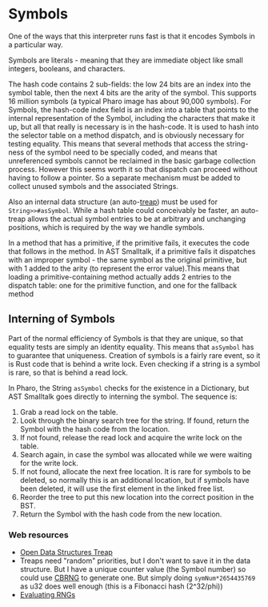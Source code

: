 # Symbols
One of the ways that this interpreter runs fast is that it encodes Symbols in a particular way.

Symbols are literals - meaning that they are immediate object like small integers, booleans, and characters.

The hash code contains 2 sub-fields: the low 24 bits are an index into the symbol table, then the next 4 bits are the arity of the symbol. This supports 16 million symbols (a typical Pharo image has about 90,000 symbols). For Symbols, the hash-code index field is an index into a table that points to the internal representation of the Symbol, including the characters that make it up, but all that really is necessary is in the hash-code. It is used to hash into the selector table on a method dispatch, and is obviously necessary for testing equality. This means that several methods that access the string-ness of the symbol need to be specially coded, and means that unreferenced symbols cannot be reclaimed in the basic garbage collection process. However this seems worth it so that dispatch can proceed without having to follow a pointer. So a separate mechanism must be added to collect unused symbols and the associated Strings.

Also an internal data structure (an auto-[treap](https://en.wikipedia.org/wiki/Treap)) must be used for `String>>#asSymbol`. While a hash table could conceivably be faster, an auto-treap allows the actual symbol entries to be at arbitrary and unchanging positions, which is required by the way we handle symbols.

In a method that has a primitive, if the primitive fails, it executes the code that follows in the method. In AST Smalltalk, if a primitive fails it dispatches with an improper symbol - the same symbol as the original primitive, but with 1 added to the arity (to represent the error value).This means that loading a primitive-containing method actually adds 2 entries to the dispatch table: one for the primitive function, and one for the fallback method

## Interning of Symbols
Part of the normal efficiency of Symbols is that they are unique, so that equality tests are simply an identity equality. This means that `asSymbol` has to guarantee that uniqueness. Creation of symbols is a fairly rare event, so it is Rust code that is behind a write lock. Even checking if a string is a symbol is rare, so that is behind a read lock.

In Pharo, the String `asSymbol` checks for the existence in a Dictionary, but AST Smalltalk goes directly to interning the symbol. The sequence is:
1. Grab a read lock on the table.
2. Look through the binary search tree for the string. If found, return the Symbol with the hash code from the location.
3. If not found, release the read lock and acquire the write lock on the table.
4. Search again, in case the symbol was allocated while we were waiting for the write lock.
5. If not found, allocate the next free location. It is rare for symbols to be deleted, so normally this is an additional location, but if symbols have been deleted, it will use the first element in the linked free list.
6. Reorder the tree to put this new location into the correct position in the BST.
7. Return the Symbol with the hash code from the new location.

### Web resources
- [Open Data Structures Treap](http://opendatastructures.org/versions/edition-0.1g/ods-python/7_2_Treap_Randomized_Binary.html)
- Treaps need "random" priorities, but I don't want to save it in the data structure. But I have a unique counter value (the Symbol number) so could use [CBRNG](https://en.wikipedia.org/wiki/Counter-based_random_number_generator_(CBRNG)) to generate one. But simply doing `symNum*2654435769` as u32 does well enough (this is a Fibonacci hash (2^32/phi))
- [Evaluating RNGs](https://pit-claudel.fr/clement/blog/how-random-is-pseudo-random-testing-pseudo-random-number-generators-and-measuring-randomness/)